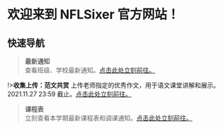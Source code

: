 # 欢迎来到 NFLSixer 官方网站！

## 快速导航	

>**最新通知**	
>查看班级、学校最新通知。[点击此处立刻前往。](nsonline/announcements)	

!>**收集上传：范文共赏**	
上传老师指定的优秀作文，用于语文课堂讲解和展示。2021.11.27 23:59 截止。[点击此处立刻前往。](writing/upload)	

>**课程表**	
>立刻查看本学期最新课程表和调课通知。[点击此处立刻前往。](nsonline/timetable2021)	